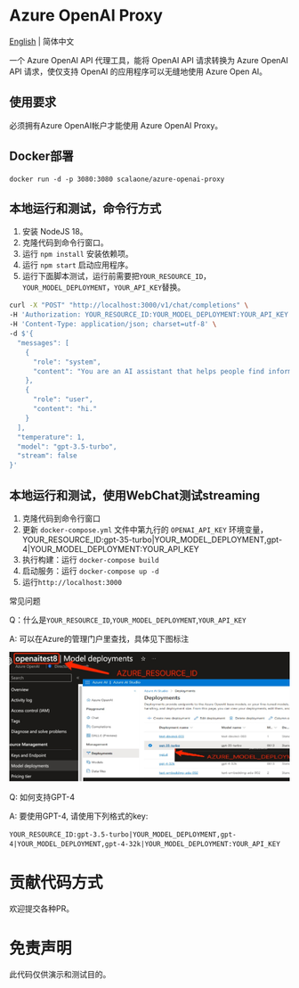 # Azure OpenAI Proxy

[English](./README.en-US.md) | 简体中文

一个 Azure OpenAI API 代理工具，能将 OpenAI API 请求转换为 Azure OpenAI API 请求，使仅支持 OpenAI 的应用程序可以无缝地使用 Azure Open AI。

## 使用要求

必须拥有Azure OpenAI帐户才能使用 Azure OpenAI Proxy。

## Docker部署
`docker run -d -p 3080:3080 scalaone/azure-openai-proxy`

## 本地运行和测试，命令行方式

1. 安装 NodeJS 18。
2. 克隆代码到命令行窗口。
3. 运行 `npm install` 安装依赖项。
4. 运行 `npm start` 启动应用程序。
5. 运行下面脚本测试，运行前需要把`YOUR_RESOURCE_ID`，`YOUR_MODEL_DEPLOYMENT`，`YOUR_API_KEY`替换。
```bash
curl -X "POST" "http://localhost:3000/v1/chat/completions" \
-H 'Authorization: YOUR_RESOURCE_ID:YOUR_MODEL_DEPLOYMENT:YOUR_API_KEY' \
-H 'Content-Type: application/json; charset=utf-8' \
-d $'{
  "messages": [
    {
      "role": "system",
      "content": "You are an AI assistant that helps people find information."
    },
    {
      "role": "user",
      "content": "hi."
    }
  ],
  "temperature": 1,
  "model": "gpt-3.5-turbo",
  "stream": false
}'
```

## 本地运行和测试，使用WebChat测试streaming

1. 克隆代码到命令行窗口
2. 更新 `docker-compose.yml` 文件中第九行的 `OPENAI_API_KEY` 环境变量，YOUR_RESOURCE_ID:gpt-35-turbo|YOUR_MODEL_DEPLOYMENT,gpt-4|YOUR_MODEL_DEPLOYMENT:YOUR_API_KEY
3. 执行构建：运行 `docker-compose build`
4. 启动服务：运行 `docker-compose up -d`
5. 运行`http://localhost:3000`

常见问题

Q：什么是`YOUR_RESOURCE_ID`,`YOUR_MODEL_DEPLOYMENT`,`YOUR_API_KEY`

A: 可以在Azure的管理门户里查找，具体见下图标注

![resource-and-model](./resource-and-model.jpg)

Q: 如何支持GPT-4

A: 要使用GPT-4, 请使用下列格式的key: 

`YOUR_RESOURCE_ID:gpt-3.5-turbo|YOUR_MODEL_DEPLOYMENT,gpt-4|YOUR_MODEL_DEPLOYMENT,gpt-4-32k|YOUR_MODEL_DEPLOYMENT:YOUR_API_KEY`

# 贡献代码方式

欢迎提交各种PR。

# 免责声明

此代码仅供演示和测试目的。
